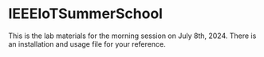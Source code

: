 # IEEEIoTSummerSchool

This is the lab materials for the morning session on July 8th, 2024. There is an installation and usage file for your reference. 
